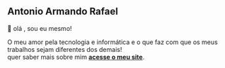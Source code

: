 <h2>Antonio Armando Rafael</h2>

<p> 👋 olá , sou eu mesmo! </p>


<p>O meu amor pela tecnologia e informática e o que faz com que os meus trabalhos sejam diferentes dos demais! <br> quer saber mais sobre mim <strong><a href="#">acesse o meu site</a></strong>.</p>

